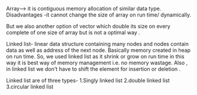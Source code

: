 Array--> it is contiguous memory allocation of similar data type.
Disadvantages -it cannot change the size of array on run time/ dynamically.

But we also another option of vector which double its size on every complete of one size of array but is not a optimal way .

Linked list- linear data structure containing many nodes and nodes contain data as well as address of the next node.
Basically memory created in heap on run time.
So, we used linked list as it shrink or grow on run time in this way it is best way of memory management i.e.  no memory wastage.
Also , in linked list we don't have to shift the element for insertion or deletion .

Linked list are of three types-
1.Singly linked list
2.double linked list 
3.circular linked list 
